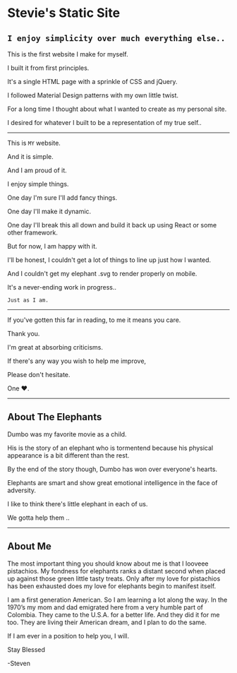 # Stevie's Static Site

## `I enjoy simplicity over much everything else..`

This is the first website I make for myself.

I built it from first principles.

It's a single HTML page with a sprinkle of CSS and jQuery.

I followed Material Design patterns with my own little twist.

For a long time I thought about what I wanted to create as my personal site.

I desired for whatever I built to be a representation of my true self..

---

This is `MY` website.

And it is simple.

And I am proud of it.

I enjoy simple things.

One day I'm sure I'll add fancy things.

One day I'll make it dynamic.

One day I'll break this all down and build it back up using React or some other framework.

But for now, I am happy with it.

I'll be honest, I couldn't get a lot of things to line up just how I wanted.

And I couldn't get my elephant .svg to render properly on mobile.

It's a never-ending work in progress..

`Just as I am.`

---

If you've gotten this far in reading, to me it means you care.

Thank you.

I'm great at absorbing criticisms.

If there's any way you wish to help me improve,

Please don't hesitate.

One ❤️.

---

## About The Elephants

Dumbo was my favorite movie as a child.

His is the story of an elephant who is tormentend because his physical appearance is a bit different than the rest.

By the end of the story though, Dumbo has won over everyone's hearts.

Elephants are smart and show great emotional intelligence in the face of adversity.

I like to think there's little elephant in each of us.

We gotta help them ..

---

## About Me

The most important thing you should know about me is that I looveee pistachios. My fondness for elephants ranks a distant second when placed up against those green little tasty treats. Only after my love for pistachios has been exhausted does my love for elephants begin to manifest itself.

I am a first generation American. So I am learning a lot along the way. In the 1970’s my mom and dad emigrated here from a very humble part of Colombia. They came to the U.S.A. for a better life. And they did it for me too. They are living their American dream, and I plan to do the same.

If I am ever in a position to help you, I will.

Stay Blessed

-Steven
